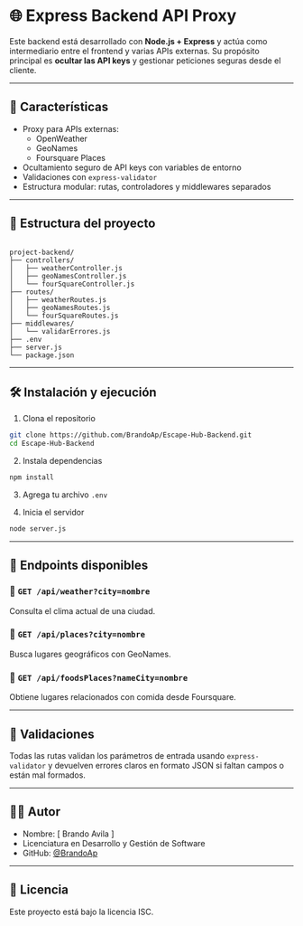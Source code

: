 # 🌐 Express Backend API Proxy

Este backend está desarrollado con **Node.js + Express** y actúa como intermediario entre el frontend y varias APIs externas. Su propósito principal es **ocultar las API keys** y gestionar peticiones seguras desde el cliente.

---

## 🚀 Características

- Proxy para APIs externas:
  - OpenWeather
  - GeoNames
  - Foursquare Places
- Ocultamiento seguro de API keys con variables de entorno
- Validaciones con `express-validator`
- Estructura modular: rutas, controladores y middlewares separados

---

## 📁 Estructura del proyecto

```

project-backend/
├── controllers/
│   ├── weatherController.js
│   ├── geoNamesController.js
│   └── fourSquareController.js
├── routes/
│   ├── weatherRoutes.js
│   ├── geoNamesRoutes.js
│   └── fourSquareRoutes.js
├── middlewares/
│   └── validarErrores.js
├── .env
├── server.js
└── package.json

````

---

## 🛠️ Instalación y ejecución

1. Clona el repositorio

```bash
git clone https://github.com/BrandoAp/Escape-Hub-Backend.git
cd Escape-Hub-Backend
```

2. Instala dependencias

```bash
npm install
```

3. Agrega tu archivo `.env`

4. Inicia el servidor

```bash
node server.js
```

---

## 📡 Endpoints disponibles

### 🔸 `GET /api/weather?city=nombre`

Consulta el clima actual de una ciudad.

### 🔸 `GET /api/places?city=nombre`

Busca lugares geográficos con GeoNames.

### 🔸 `GET /api/foodsPlaces?nameCity=nombre`

Obtiene lugares relacionados con comida desde Foursquare.

---

## 🔐 Validaciones

Todas las rutas validan los parámetros de entrada usando `express-validator` y devuelven errores claros en formato JSON si faltan campos o están mal formados.

---

## 🧑‍💻 Autor

* Nombre: [ Brando Avila ]
* Licenciatura en Desarrollo y Gestión de Software
* GitHub: [@BrandoAp](https://github.com/BrandoAp)

---

## 📜 Licencia

Este proyecto está bajo la licencia ISC.
